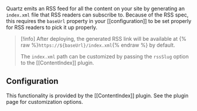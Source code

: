 Quartz emits an RSS feed for all the content on your site by generating an `index.xml` file that RSS readers can subscribe to. Because of the RSS spec, this requires the `baseUrl` property in your [[configuration]] to be set properly for RSS readers to pick it up properly.

> [!info]
> After deploying, the generated RSS link will be available at {% raw %}`https://${baseUrl}/index.xml`{% endraw %} by default.
>
> The `index.xml` path can be customized by passing the `rssSlug` option to the [[ContentIndex]] plugin.

## Configuration

This functionality is provided by the [[ContentIndex]] plugin. See the plugin page for customization options.
